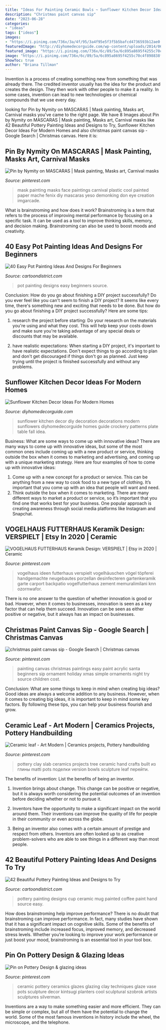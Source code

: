 ```yaml
---
title: "Ideas For Painting Ceramic Bowls ~ Sunflower Kitchen Decor Ideas For Modern Homes"
description: "Christmas paint canvas sip"
date: "2023-06-28"
categories:
- "ideas"
tags: ["ideas"]
images:
- "https://i.pinimg.com/736x/3a/4f/95/3a4f95e5f3f5b5bafcd4736593b12ae0.jpg"
featuredImage: "http://diyhomedecorguide.com/wp-content/uploads/2014/06/Sunflower-kitchen-decoration-guide.jpg"
featured_image: "https://i.pinimg.com/736x/6c/89/5a/6c895a8695f4255c70c4f898838fca5d.jpg"
image: "https://i.pinimg.com/736x/6c/89/5a/6c895a8695f4255c70c4f898838fca5d.jpg"
ShowToc: true
author: "Briana Tillman"
---
```



Invention is a process of creating something new from something that was already there. The credited inventor usually has the idea for the product and creates the design. They then work with other people to make it a reality. In some cases, invention can lead to new technologies or chemical compounds that we use every day.

	

		
looking for Pin by Nymity on MASCARAS | Mask painting, Masks art, Carnival masks you've came to the right page. We have 8 Images about Pin by Nymity on MASCARAS | Mask painting, Masks art, Carnival masks like 42 Beautiful Pottery Painting Ideas and Designs to Try, Sunflower Kitchen Decor Ideas For Modern Homes and also christmas paint canvas sip - Google Search | Christmas canvas. Here it is:
		
    
## Pin By Nymity On MASCARAS | Mask Painting, Masks Art, Carnival Masks

<img loading=lazy src="https://i.pinimg.com/736x/ae/24/eb/ae24eb7bcdf35a30fe85c4ac5e13ddb9--mask-painting-masky.jpg" onerror="this.onerror=null;this.src='https://tse4.mm.bing.net/th?id=OIP.xV391GQe_-rxyQpv09aWdgHaJ5&amp;pid=15.1';" alt="Pin by Nymity on MASCARAS | Mask painting, Masks art, Carnival masks">

_Source: pinterest.com_

>mask painting masks face paintings carnival plastic cool painted paper mache fenix diy mascaras yeso demonking don eye creation imgarcade. 

	

What is brainstroming and how does it work?
Brainstroming is a term that refers to the process of improving mental performance by focusing on a specific task. It can be used as a tool to improve thinking skills, memory, and decision making. Brainstroming can also be used to boost moods and creativity.

    
## 40 Easy Pot Painting Ideas And Designs For Beginners

<img loading=lazy src="http://www.cartoondistrict.com/wp-content/uploads/2017/08/Easy-Pot-Painting-Ideas-And-Designs-For-Beginners8-1.jpg" onerror="this.onerror=null;this.src='https://tse1.mm.bing.net/th?id=OIP.4k3LAexMJKe__nY7WLlGdwHaLH&amp;pid=15.1';" alt="40 Easy Pot Painting Ideas And Designs For Beginners">

_Source: cartoondistrict.com_

>pot painting designs easy beginners source. 

	

Conclusion: How do you go about finishing a DIY project successfully?
Do you ever feel like you can't seem to finish a DIY project? It seems like every time, there's something new and exciting that needs to be done. But how do you go about finishing a DIY project successfully? Here are some tips: 
1. research the project before starting: Do your research on the materials you're using and what they cost. This will help keep your costs down and make sure you're taking advantage of any special deals or discounts that may be available. 

2. have realistic expectations: When starting a DIY project, it's important to have realistic expectations. Don't expect things to go according to plan and don't get discouraged if things don't go as planned. Just keep trying until the project is finished successfully and without any problems. 


    
## Sunflower Kitchen Decor Ideas For Modern Homes

<img loading=lazy src="http://diyhomedecorguide.com/wp-content/uploads/2014/06/Sunflower-kitchen-decoration-guide.jpg" onerror="this.onerror=null;this.src='https://tse2.mm.bing.net/th?id=OIP.bPq7b-QrSHcQQnvZSMSVdQHaJ4&amp;pid=15.1';" alt="Sunflower Kitchen Decor Ideas For Modern Homes">

_Source: diyhomedecorguide.com_

>sunflower kitchen decor diy decoration decorations modern sunflowers diyhomedecorguide homes guide crockery patterns plate table fall idea. 

	

Business: What are some ways to come up with innovative ideas?
There are many ways to come up with innovative ideas, but some of the most common ones include coming up with a new product or service, thinking outside the box when it comes to marketing and advertising, and coming up with a unique marketing strategy. Here are four examples of how to come up with innovative ideas: 
1. Come up with a new concept for a product or service. This can be anything from a new way to cook food to a new type of clothing. It’s important that you come up with an idea that people will want and need. 
2. Think outside the box when it comes to marketing. There are many different ways to market a product or service, so it’s important that you find one that works best for your business. One popular approach is creating awareness through social media platforms like Instagram and Snapchat.

    
## VOGELHAUS FUTTERHAUS Keramik Design: VERSPIELT | Etsy In 2020 | Ceramic

<img loading=lazy src="https://i.pinimg.com/736x/6c/89/5a/6c895a8695f4255c70c4f898838fca5d.jpg" onerror="this.onerror=null;this.src='https://tse4.mm.bing.net/th?id=OIP.-nxtbPEp-ILGldgPIAzdbgHaJ3&amp;pid=15.1';" alt="VOGELHAUS FUTTERHAUS Keramik Design: VERSPIELT | Etsy in 2020 | Ceramic">

_Source: pinterest.com_

>vogelhaus ideen futterhaus verspielt vogelhäuschen vögel töpferei handgemachte neugebautes porzellan desinfecteren gartenkeramik garte carport backpatio vogelfutterhaus zement memuralimilani knn ozornwafor. 

	

There is no one answer to the question of whether innovation is good or bad. However, when it comes to businesses, innovation is seen as a key factor that can help them succeed. Innovation can be seen as either positive or negative, but it always has an impact on businesses.

    
## Christmas Paint Canvas Sip - Google Search | Christmas Canvas

<img loading=lazy src="https://i.pinimg.com/736x/71/89/72/718972e7768a0cb0da99eb58fc84b7e9--santa-paintings-christmas-paintings.jpg" onerror="this.onerror=null;this.src='https://tse4.mm.bing.net/th?id=OIP.Lh0KfTmzKa6ZZzKUZ2QxWAHaJ6&amp;pid=15.1';" alt="christmas paint canvas sip - Google Search | Christmas canvas">

_Source: pinterest.com_

>painting canvas christmas paintings easy paint acrylic santa beginners sip ornament holiday xmas simple ornaments night try source children cost. 

	

Conclusion: What are some things to keep in mind when creating big ideas?
Good ideas are always a welcome addition to any business. However, when it comes to creating big ideas, it is important to keep in mind some key factors. By following these tips, you can help your business flourish and grow.

    
## Ceramic Leaf - Art Modern | Ceramics Projects, Pottery Handbuilding

<img loading=lazy src="https://i.pinimg.com/736x/7b/6d/c2/7b6dc2b39c3498fbfd12dd27fc79e977.jpg" onerror="this.onerror=null;this.src='https://tse4.mm.bing.net/th?id=OIP.PQnXlJOn9Ek47jNdHITaswHaJ4&amp;pid=15.1';" alt="Ceramic leaf - Art Modern | Ceramics projects, Pottery handbuilding">

_Source: pinterest.com_

>pottery clay slab ceramics projects tree ceramic hand crafts built из глины matti pots поделки version bowls sculpture leaf перейти. 

	

The benefits of invention: List the benefits of being an inventor.
1. Invention brings about change. This change can be positive or negative, but it is always worth considering the potential outcomes of an invention before deciding whether or not to pursue it.
2. Inventors have the opportunity to make a significant impact on the world around them. Their inventions can improve the quality of life for people in their community or even across the globe.

3. Being an inventor also comes with a certain amount of prestige and respect from others. Inventors are often looked up to as creative problem-solvers who are able to see things in a different way than most people.

    
## 42 Beautiful Pottery Painting Ideas And Designs To Try

<img loading=lazy src="http://www.cartoondistrict.com/wp-content/uploads/2017/08/Pottery-Painting-Ideas-and-Designs53ce2b3a4c2973e6bcc791e00a28f8ee-pottery-painting-designs-painted-pottery-ideas.jpg" onerror="this.onerror=null;this.src='https://tse3.mm.bing.net/th?id=OIP.gRo0Aj50ZCpkJnylIsFjGgHaJ4&amp;pid=15.1';" alt="42 Beautiful Pottery Painting Ideas and Designs to Try">

_Source: cartoondistrict.com_

>pottery painting designs cup ceramic mug painted coffee paint hand source easy. 

	

How does brainstroming help improve performance?
There is no doubt that brainstroming can improve performance. In fact, many studies have shown that it has a significant impact on cognitive skills. Some of the benefits of brainstroming include increased focus, improved memory, and decreased stress levels. Whether you’re looking to improve your work performance or just boost your mood, brainstroming is an essential tool in your tool box.

    
## Pin On Pottery Design &amp; Glazing Ideas

<img loading=lazy src="https://i.pinimg.com/736x/3a/4f/95/3a4f95e5f3f5b5bafcd4736593b12ae0.jpg" onerror="this.onerror=null;this.src='https://tse1.mm.bing.net/th?id=OIP.7Q9j4VKasGpeiA2JRWdo0gHaHs&amp;pid=15.1';" alt="Pin on Pottery Design &amp; glazing ideas">

_Source: pinterest.com_

>ceramic pottery ceramics glazes glazing clay techniques glaze vase pots sculpture decor kintsugi planters cool sculptural szobrok artists sculptures silverman. 

	

Inventions are a way to make something easier and more efficient. They can be simple or complex, but all of them have the potential to change the world. Some of the most famous inventions in history include the wheel, the microscope, and the telephone.

